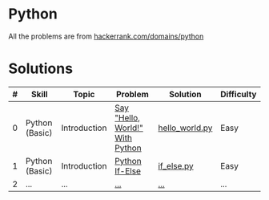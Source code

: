 
# Python

All the problems are from
[hackerrank.com/domains/python](https://www.hackerrank.com/domains/python)

# Solutions

| #   | Skill          | Topic        | Problem                                                                                         | Solution                                                                                 | Difficulty |
| --- | -------------- | ------------ | ----------------------------------------------------------------------------------------------- | ---------------------------------------------------------------------------------------- | ---------- |
| 0   | Python (Basic) | Introduction | [Say "Hello, World!" With Python](https://www.hackerrank.com/challenges/py-hello-world/problem) | [hello_world.py](https://github.com/naumanaarif/hackerrank/tree/main/solutions/python/hello_world) | Easy       |
| 1   | Python (Basic) | Introduction | [Python If-Else](https://www.hackerrank.com/challenges/py-if-else/problem) | [if_else.py](https://github.com/naumanaarif/hackerrank/tree/main/solutions/python/if_else) | Easy       |
| 2   | ... | ... | [...]() | [...]() | ... |
